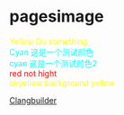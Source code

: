 # pagesimage

<font color=yellow>Yellow Do something</font>  
<font color=cyan> Cyan 这是一个测试颜色</font>  
<font color=cyan>cyan 这是一个测试颜色2</font>  
<font color=red> red not hight</font>  
<font color=yellow> bkyellow background yellow</font>  

[Clangbuilder](fcharlie/clangbuilder)
